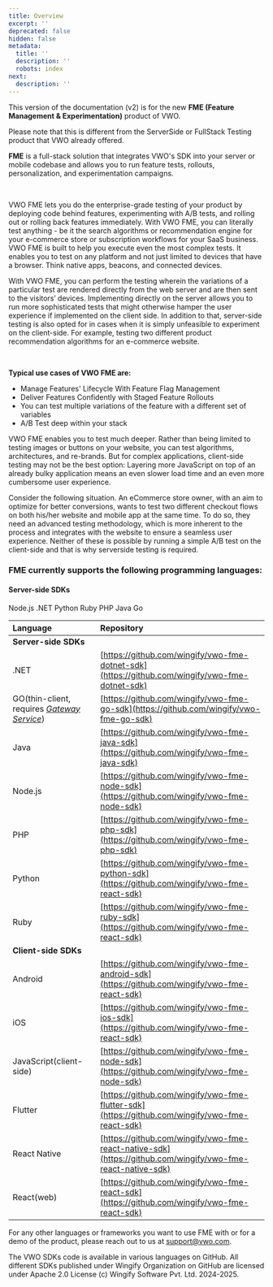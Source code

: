 ```yaml
---
title: Overview
excerpt: ''
deprecated: false
hidden: false
metadata:
  title: ''
  description: ''
  robots: index
next:
  description: ''
---
```

This version of the documentation (v2) is for the new **FME (Feature Management & Experimentation)** product of VWO.

Please note that this is different from the ServerSide or FullStack Testing product that VWO already offered.

**FME** is a full-stack solution that integrates VWO's SDK into your server or mobile codebase and allows you to run feature tests, rollouts, personalization, and experimentation campaigns.

<br />

VWO FME lets you do the enterprise-grade testing of your product by deploying code behind features, experimenting with A/B tests, and rolling out or rolling back features immediately. With VWO FME, you can literally test anything - be it the search algorithms or recommendation engine for your e-commerce store or subscription workflows for your SaaS business. VWO FME is built to help you execute even the most complex tests. It enables you to test on any platform and not just limited to devices that have a browser. Think native apps, beacons, and connected devices.

With VWO FME, you can perform the testing wherein the variations of a particular test are rendered directly from the web server and are then sent to the visitors’ devices. Implementing directly on the server allows you to run more sophisticated tests that might otherwise hamper the user experience if implemented on the client side. In addition to that, server-side testing is also opted for in cases when it is simply unfeasible to experiment on the client-side. For example, testing two different product recommendation algorithms for an e-commerce website.

<br />

**Typical use cases of VWO FME are:**

* Manage Features' Lifecycle With Feature Flag Management
* Deliver Features Confidently with Staged Feature Rollouts
* You can test multiple variations of the feature with a different set of variables
* A/B Test deep within your stack

VWO FME enables you to test much deeper. Rather than being limited to testing images or buttons on your website, you can test algorithms, architectures, and re-brands. But for complex applications, client-side testing may not be the best option: Layering more JavaScript on top of an already bulky application means an even slower load time and an even more cumbersome user experience.

Consider the following situation. An eCommerce store owner, with an aim to optimize for better conversions, wants to test two different checkout flows on both his/her website and mobile app at the same time. To do so, they need an advanced testing methodology, which is more inherent to the process and integrates with the website to ensure a seamless user experience. Neither of these is possible by running a simple A/B test on the client-side and that is why serverside testing is required.

### FME currently supports the following programming languages:

#### Server-side SDKs

<Cards columns={3}>
  <Card title="Node.js SDK" href="https://readme.com" icon="fa-node-js">
    Node.js
  </Card>

  <Card title=".NET SDK" icon="fa-dotnet">
    .NET
  </Card>

  <Card title="Python SDK" icon="fa-python">
    Python
  </Card>

  <Card title="Ruby SDK" icon="fa-ruby">
    Ruby
  </Card>

  <Card title="PHP SDK" icon="fa-php">
    PHP
  </Card>

  <Card title="Java SDK" icon="fa-java">
    Java
  </Card>

  <Card title="Go SDK" icon="fa-go">
    Go
  </Card>
</Cards>

| Language                                                                                          | Repository                                                                                                 |
| :------------------------------------------------------------------------------------------------ | :--------------------------------------------------------------------------------------------------------- |
| **Server-side SDKs**                                                                              |                                                                                                            |
| .NET                                                                                              | [https://github.com/wingify/vwo-fme-dotnet-sdk](https://github.com/wingify/vwo-fme-dotnet-sdk)             |
| GO(thin-client, requires [*Gateway Service*](https://developers.vwo.com/v2/docs/gateway-service)) | [https://github.com/wingify/vwo-fme-go-sdk](https://github.com/wingify/vwo-fme-go-sdk)                     |
| Java                                                                                              | [https://github.com/wingify/vwo-fme-java-sdk](https://github.com/wingify/vwo-fme-java-sdk)                 |
| Node.js                                                                                           | [https://github.com/wingify/vwo-fme-node-sdk](https://github.com/wingify/vwo-fme-node-sdk)                 |
| PHP                                                                                               | [https://github.com/wingify/vwo-fme-php-sdk](https://github.com/wingify/vwo-fme-php-sdk)                   |
| Python                                                                                            | [https://github.com/wingify/vwo-fme-python-sdk](https://github.com/wingify/vwo-fme-react-sdk)              |
| Ruby                                                                                              | [https://github.com/wingify/vwo-fme-ruby-sdk](https://github.com/wingify/vwo-fme-react-sdk)                |
| **Client-side SDKs**                                                                              |                                                                                                            |
| Android                                                                                           | [https://github.com/wingify/vwo-fme-android-sdk](https://github.com/wingify/vwo-fme-react-sdk)             |
| iOS                                                                                               | [https://github.com/wingify/vwo-fme-ios-sdk](https://github.com/wingify/vwo-fme-react-sdk)                 |
| JavaScript(client-side)                                                                           | [https://github.com/wingify/vwo-fme-node-sdk](https://github.com/wingify/vwo-fme-node-sdk)                 |
| Flutter                                                                                           | [https://github.com/wingify/vwo-fme-flutter-sdk](https://github.com/wingify/vwo-fme-react-sdk)             |
| React Native                                                                                      | [https://github.com/wingify/vwo-fme-react-native-sdk](https://github.com/wingify/vwo-fme-react-native-sdk) |
| React(web)                                                                                        | [https://github.com/wingify/vwo-fme-react-sdk](https://github.com/wingify/vwo-fme-react-sdk)               |

For any other languages or frameworks you want to use FME with or for a demo of the product, please reach out to us at [support@vwo.com](mailto:support@vwo.com).

The VWO SDKs code is available in various languages on GitHub. All different SDKs published under Wingify Organization on GitHub are licensed under Apache 2.0 License (c) Wingify Software Pvt. Ltd. 2024-2025.